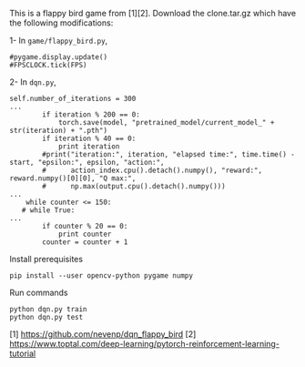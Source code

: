 This is a flappy bird game from [1][2]. Download the clone.tar.gz which have the following modifications:

1- In `game/flappy_bird.py`, 
```
#pygame.display.update()
#FPSCLOCK.tick(FPS)
```

2- In `dqn.py`, 
```
self.number_of_iterations = 300
...
        if iteration % 200 == 0:
            torch.save(model, "pretrained_model/current_model_" + str(iteration) + ".pth")
        if iteration % 40 == 0:
            print iteration
        #print("iteration:", iteration, "elapsed time:", time.time() - start, "epsilon:", epsilon, "action:",
        #      action_index.cpu().detach().numpy(), "reward:", reward.numpy()[0][0], "Q max:",
        #      np.max(output.cpu().detach().numpy()))
...
    while counter <= 150:
   # while True:
...
        if counter % 20 == 0:
            print counter
        counter = counter + 1
```

Install prerequisites
```
pip install --user opencv-python pygame numpy
```
Run commands
```
python dqn.py train
python dqn.py test
```




[1] https://github.com/nevenp/dqn_flappy_bird
[2] https://www.toptal.com/deep-learning/pytorch-reinforcement-learning-tutorial
